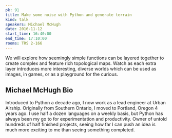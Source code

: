 ```yaml
---
pk: 91
title: Make some noise with Python and generate terrain
kind: talk
speakers: Michael McHugh
date: 2016-11-12
start_time: 16:40:00
end_time: 17:10:00
rooms: TRS 2-166
---
```


We will explore how seemingly simple functions can be layered together to create complex and feature rich topological maps. Watch as each extra layer introduces more interesting, diverse worlds which can be used as images, in games, or as a playground for the curious.

## Michael McHugh Bio

Introduced to Python a decade ago, I now work as a lead engineer at Urban Airship. Originally from Southern Ontario, I moved to Portland, Oregon 4 years ago. I use half a dozen languages on a weekly basis, but Python has always been my go to for experimentation and productivity. Owner of untold hundreds of half finished projects, seeing how far I can push an idea is much more exciting to me than seeing something completed.